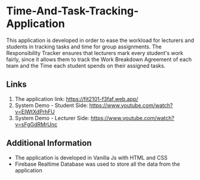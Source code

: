 # Time-And-Task-Tracking-Application
This application is developed in order to ease the workload for lecturers and students in tracking tasks and time for group assignments. The Responsibility Tracker ensures that lecturers mark every student's work fairly, since it allows them to track the Work Breakdown Agreement of each team and the Time each student spends on their assigned tasks.


## Links
1. The application link: https://fit2101-f3faf.web.app/
2. System Demo - Student Side: https://www.youtube.com/watch?v=EIWtXdPrhFU
3. System Demo - Lecturer Side: https://www.youtube.com/watch?v=sFgGdRMrUnc

## Additional Information
- The application is developed in Vanilla Js with HTML and CSS
- Firebase Realtime Database was used to store all the data from the application
